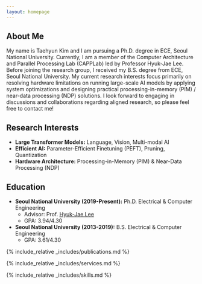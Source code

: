 ```yaml
---
layout: homepage
---
```


## About Me
My name is Taehyun Kim and I am pursuing a Ph.D. degree in ECE, Seoul National University. Currently, I am a member of the Computer Architecture and Parallel Processing Lab (CAPPLab) led by Professor Hyuk-Jae Lee. Before joining the research group, I received my B.S. degree from ECE, Seoul National University. My current research interests focus primarily on resolving hardware limitations on running large-scale AI models by applying system optimizations and designing practical processing-in-memory (PIM) / near-data processing (NDP) solutions. I look forward to engaging in discussions and collaborations regarding aligned research, so please feel free to contact me!

## Research Interests
- **Large Transformer Models:** Language, Vision, Multi-modal AI
- **Efficient AI:** Parameter-Efficient Finetuning (PEFT), Pruning, Quantization
- **Hardware Architecture:** Processing-in-Memory (PIM) & Near-Data Processing (NDP)

## Education
- **Seoul National University (2019-Present):** Ph.D. Electrical & Computer Engineering
  - Advisor: Prof. <a href="http://capp.snu.ac.kr/?p=people">Hyuk-Jae Lee</a>
  - GPA: 3.94/4.30
- **Seoul National University (2013-2019):** B.S. Electrical & Computer Engineering
  - GPA: 3.61/4.30

{% include_relative _includes/publications.md %}

<!-- {% include_relative _includes/projects.md %} -->

<!-- {% include_relative _includes/patents.md %} -->

{% include_relative _includes/services.md %}

{% include_relative _includes/skills.md %}


<!-- ## News -->
<!-- - **[Feb. 2024]** Our paper MoNDE is accepted to DAC 2024. See you in San Francisco! -->
